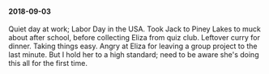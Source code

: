 #### 2018-09-03

Quiet day at work; Labor Day in the USA. Took Jack to Piney Lakes to muck about after school, before collecting Eliza from quiz club. Leftover curry for dinner. Taking things easy. Angry at Eliza for leaving a group project to the last minute. But I hold her to a high standard; need to be aware she's doing this all for the first time.